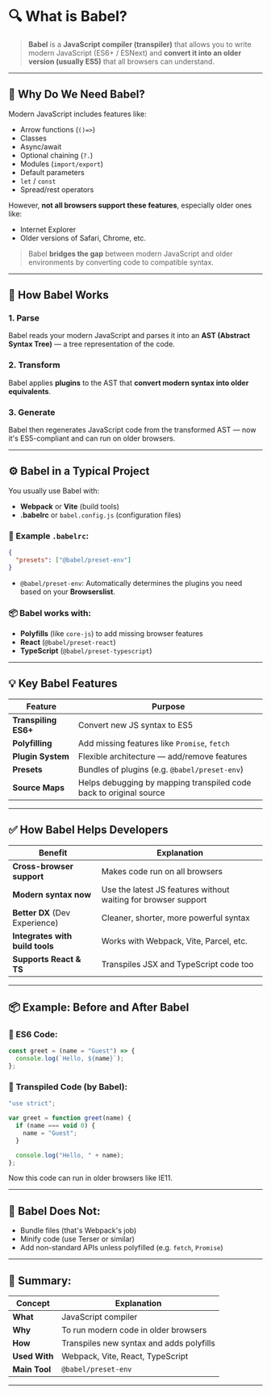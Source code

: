 

# 🔍 **What is Babel?**

> **Babel** is a **JavaScript compiler (transpiler)** that allows you to write modern JavaScript (ES6+ / ESNext) and **convert it into an older version (usually ES5)** that all browsers can understand.

---

## 🧠 **Why Do We Need Babel?**

Modern JavaScript includes features like:

* Arrow functions (`()=>`)
* Classes
* Async/await
* Optional chaining (`?.`)
* Modules (`import/export`)
* Default parameters
* `let` / `const`
* Spread/rest operators

However, **not all browsers support these features**, especially older ones like:

* Internet Explorer
* Older versions of Safari, Chrome, etc.

> Babel **bridges the gap** between modern JavaScript and older environments by converting code to compatible syntax.

---

## 🔄 **How Babel Works**

### 1. **Parse**

Babel reads your modern JavaScript and parses it into an **AST (Abstract Syntax Tree)** — a tree representation of the code.

### 2. **Transform**

Babel applies **plugins** to the AST that **convert modern syntax into older equivalents**.

### 3. **Generate**

Babel then regenerates JavaScript code from the transformed AST — now it's ES5-compliant and can run on older browsers.

---

## ⚙️ **Babel in a Typical Project**

You usually use Babel with:

* **Webpack** or **Vite** (build tools)
* **.babelrc** or `babel.config.js` (configuration files)

### 📁 Example `.babelrc`:

```json
{
  "presets": ["@babel/preset-env"]
}
```

* `@babel/preset-env`: Automatically determines the plugins you need based on your **Browserslist**.

### 📦 Babel works with:

* **Polyfills** (like `core-js`) to add missing browser features
* **React** (`@babel/preset-react`)
* **TypeScript** (`@babel/preset-typescript`)

---

## 💡 **Key Babel Features**

| Feature              | Purpose                                                            |
| -------------------- | ------------------------------------------------------------------ |
| **Transpiling ES6+** | Convert new JS syntax to ES5                                       |
| **Polyfilling**      | Add missing features like `Promise`, `fetch`                       |
| **Plugin System**    | Flexible architecture — add/remove features                        |
| **Presets**          | Bundles of plugins (e.g. `@babel/preset-env`)                      |
| **Source Maps**      | Helps debugging by mapping transpiled code back to original source |

---

## ✅ **How Babel Helps Developers**

| Benefit                         | Explanation                                                    |
| ------------------------------- | -------------------------------------------------------------- |
| **Cross-browser support**       | Makes code run on all browsers                                 |
| **Modern syntax now**           | Use the latest JS features without waiting for browser support |
| **Better DX** (Dev Experience)  | Cleaner, shorter, more powerful syntax                         |
| **Integrates with build tools** | Works with Webpack, Vite, Parcel, etc.                         |
| **Supports React & TS**         | Transpiles JSX and TypeScript code too                         |

---

## 📦 Example: Before and After Babel

### 🔼 ES6 Code:

```js
const greet = (name = "Guest") => {
  console.log(`Hello, ${name}`);
};
```

### 🔽 Transpiled Code (by Babel):

```js
"use strict";

var greet = function greet(name) {
  if (name === void 0) {
    name = "Guest";
  }

  console.log("Hello, " + name);
};
```

Now this code can run in older browsers like IE11.

---

## 🔐 **Babel Does Not:**

* Bundle files (that's Webpack's job)
* Minify code (use Terser or similar)
* Add non-standard APIs unless polyfilled (e.g. `fetch`, `Promise`)

---

## 🧰 Summary:

| Concept       | Explanation                              |
| ------------- | ---------------------------------------- |
| **What**      | JavaScript compiler                      |
| **Why**       | To run modern code in older browsers     |
| **How**       | Transpiles new syntax and adds polyfills |
| **Used With** | Webpack, Vite, React, TypeScript         |
| **Main Tool** | `@babel/preset-env`                      |

---